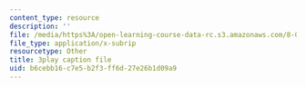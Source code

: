 ```yaml
---
content_type: resource
description: ''
file: /media/https%3A/open-learning-course-data-rc.s3.amazonaws.com/8-04-quantum-physics-i-spring-2016/b6cebb16c7e5b2f3ff6d27e26b1d09a9_sxzFpOsvfgU.srt
file_type: application/x-subrip
resourcetype: Other
title: 3play caption file
uid: b6cebb16-c7e5-b2f3-ff6d-27e26b1d09a9
---
```

